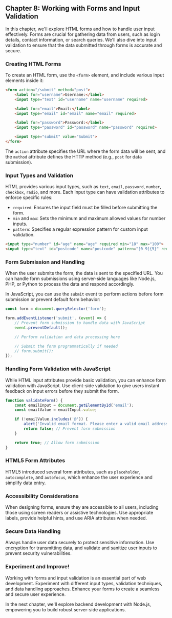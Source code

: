 ## Chapter 8: Working with Forms and Input Validation

In this chapter, we'll explore HTML forms and how to handle user input effectively. Forms are crucial for gathering data from users, such as login details, contact information, or search queries. We'll also dive into input validation to ensure that the data submitted through forms is accurate and secure.

### Creating HTML Forms

To create an HTML form, use the `<form>` element, and include various input elements inside it:

```html
<form action="/submit" method="post">
    <label for="username">Username:</label>
    <input type="text" id="username" name="username" required>

    <label for="email">Email:</label>
    <input type="email" id="email" name="email" required>

    <label for="password">Password:</label>
    <input type="password" id="password" name="password" required>

    <input type="submit" value="Submit">
</form>
```

The `action` attribute specifies the URL where the form data will be sent, and the `method` attribute defines the HTTP method (e.g., `post` for data submission).

### Input Types and Validation

HTML provides various input types, such as `text`, `email`, `password`, `number`, `checkbox`, `radio`, and more. Each input type can have validation attributes to enforce specific rules:

- `required`: Ensures the input field must be filled before submitting the form.
- `min` and `max`: Sets the minimum and maximum allowed values for number inputs.
- `pattern`: Specifies a regular expression pattern for custom input validation.

```html
<input type="number" id="age" name="age" required min="18" max="100">
<input type="text" id="postcode" name="postcode" pattern="[0-9]{5}" required>
```

### Form Submission and Handling

When the user submits the form, the data is sent to the specified URL. You can handle form submissions using server-side languages like Node.js, PHP, or Python to process the data and respond accordingly.

In JavaScript, you can use the `submit` event to perform actions before form submission or prevent default form behavior:

```javascript
const form = document.querySelector('form');

form.addEventListener('submit', (event) => {
    // Prevent form submission to handle data with JavaScript
    event.preventDefault();

    // Perform validation and data processing here

    // Submit the form programmatically if needed
    // form.submit();
});
```

### Handling Form Validation with JavaScript

While HTML input attributes provide basic validation, you can enhance form validation with JavaScript. Use client-side validation to give users instant feedback on input errors before they submit the form.

```javascript
function validateForm() {
    const emailInput = document.getElementById('email');
    const emailValue = emailInput.value;

    if (!emailValue.includes('@')) {
        alert('Invalid email format. Please enter a valid email address.');
        return false; // Prevent form submission
    }

    return true; // Allow form submission
}
```

### HTML5 Form Attributes

HTML5 introduced several form attributes, such as `placeholder`, `autocomplete`, and `autofocus`, which enhance the user experience and simplify data entry.

### Accessibility Considerations

When designing forms, ensure they are accessible to all users, including those using screen readers or assistive technologies. Use appropriate labels, provide helpful hints, and use ARIA attributes when needed.

### Secure Data Handling

Always handle user data securely to protect sensitive information. Use encryption for transmitting data, and validate and sanitize user inputs to prevent security vulnerabilities.

### Experiment and Improve!

Working with forms and input validation is an essential part of web development. Experiment with different input types, validation techniques, and data handling approaches. Enhance your forms to create a seamless and secure user experience.

In the next chapter, we'll explore backend development with Node.js, empowering you to build robust server-side applications.